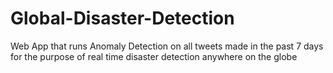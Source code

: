 # Global-Disaster-Detection
Web App that runs Anomaly Detection on all tweets made in the past 7 days for the purpose of real time disaster detection anywhere on the globe

